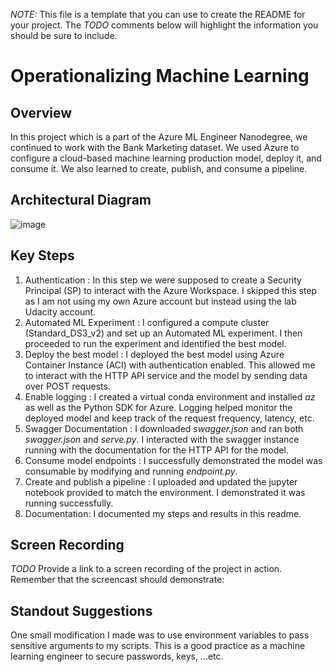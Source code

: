 *NOTE:* This file is a template that you can use to create the README for your project. The *TODO* comments below will highlight the information you should be sure to include.


# Operationalizing Machine Learning

## Overview
In this project which is a part of the Azure ML Engineer Nanodegree, we continued to work with the Bank Marketing dataset.
We used Azure to configure a cloud-based machine learning production model, deploy it, and consume it. We also learned 
to create, publish, and consume a pipeline.

## Architectural Diagram
![image](/Users/nikhilrego/Documents/Projects/operationalizing-machine-learning/images/architectural-diagram.png)

## Key Steps
1. Authentication : In this step we were supposed to create a Security Principal (SP) to interact with the Azure Workspace.
I skipped this step as I am not using my own Azure account but instead using the lab Udacity account.
2. Automated ML Experiment : I configured a compute cluster (Standard_DS3_v2) and set up an Automated ML experiment. 
I then proceeded to run the experiment and identified the best model.
3. Deploy the best model : I deployed the best model using Azure Container Instance (ACI) with authentication enabled. 
This allowed me to interact with the HTTP API service and the model by sending data over POST requests.
4. Enable logging : I created a virtual conda environment and installed *az* as well as the Python SDK for Azure.
 Logging helped monitor the deployed model and keep track of the request frequency, latency, etc.
5. Swagger Documentation :  I downloaded *swagger.json* and ran both *swagger.json* and *serve.py*. I interacted
with the swagger instance running with the documentation for the HTTP API for the model.
6. Consume model endpoints : I successfully demonstrated the model was consumable by modifying and running *endpoint.py*.
7. Create and publish a pipeline : I uploaded and updated the jupyter notebook provided to match the environment. I 
demonstrated it was running successfully.
8. Documentation: I documented my steps and results in this readme.

## Screen Recording
*TODO* Provide a link to a screen recording of the project in action. Remember that the screencast should demonstrate:

## Standout Suggestions
One small modification I made was to use environment variables to pass sensitive arguments to my scripts. This is a 
good practice as a machine learning engineer to secure passwords, keys, ...etc.